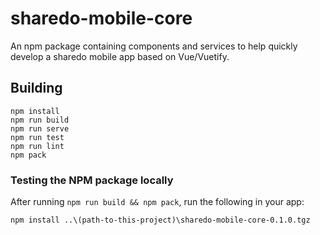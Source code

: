 # sharedo-mobile-core
An npm package containing components and services to help quickly
develop a sharedo mobile app based on Vue/Vuetify.

## Building
```
npm install
npm run build
npm run serve
npm run test
npm run lint
npm pack
```

### Testing the NPM package locally
After running `npm run build && npm pack`, run the following in your app:

```
npm install ..\(path-to-this-project)\sharedo-mobile-core-0.1.0.tgz
```
